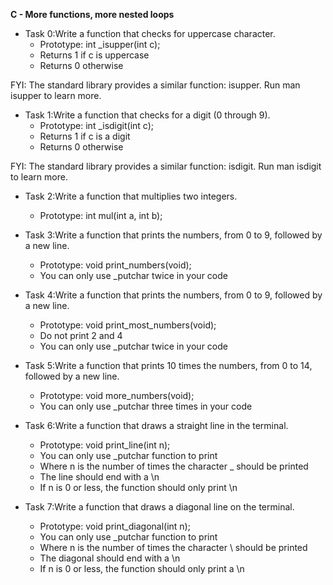 **C - More functions, more nested loops**

* Task 0:Write a function that checks for uppercase character.
	* Prototype: int _isupper(int c);
	* Returns 1 if c is uppercase
	* Returns 0 otherwise

FYI: The standard library provides a similar function: isupper. Run man isupper to learn more.

* Task 1:Write a function that checks for a digit (0 through 9).
	* Prototype: int _isdigit(int c);
	* Returns 1 if c is a digit
	* Returns 0 otherwise

FYI: The standard library provides a similar function: isdigit. Run man isdigit to learn more.

* Task 2:Write a function that multiplies two integers.
	* Prototype: int mul(int a, int b);

* Task 3:Write a function that prints the numbers, from 0 to 9, followed by a new line.
	* Prototype: void print_numbers(void);
	* You can only use _putchar twice in your code

* Task 4:Write a function that prints the numbers, from 0 to 9, followed by a new line.
	* Prototype: void print_most_numbers(void);
	* Do not print 2 and 4
	* You can only use _putchar twice in your code

* Task 5:Write a function that prints 10 times the numbers, from 0 to 14, followed by a new line.
	* Prototype: void more_numbers(void);
	* You can only use _putchar three times in your code

* Task 6:Write a function that draws a straight line in the terminal.
	* Prototype: void print_line(int n);
	* You can only use _putchar function to print
	* Where n is the number of times the character _ should be printed
	* The line should end with a \n
	* If n is 0 or less, the function should only print \n

* Task 7:Write a function that draws a diagonal line on the terminal.
	* Prototype: void print_diagonal(int n);
	* You can only use _putchar function to print
	* Where n is the number of times the character \ should be printed
	* The diagonal should end with a \n
	* If n is 0 or less, the function should only print a \n


